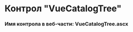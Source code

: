 ﻿---
description: 2.4.10.1
---
# Контрол "VueCatalogTree"
### Имя контрола в веб-части: VueCatalogTree.ascx


